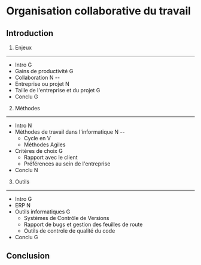 Organisation collaborative du travail
=====================================

Introduction
------------

1. Enjeux
---------

- Intro G
- Gains de productivité G
- Collaboration N --
- Entreprise ou projet N
- Taille de l'entreprise et du projet G
- Conclu G

2. Méthodes
-----------

- Intro N
- Méthodes de travail dans l'informatique N --
	- Cycle en V
	- Méthodes Agiles
- Critères de choix G
	- Rapport avec le client
	- Préférences au sein de l'entreprise
- Conclu N
 
3. Outils
---------

- Intro G
- ERP N
- Outils informatiques G
	- Systèmes de Contrôle de Versions
	- Rapport de bugs et gestion des feuilles de route 
	- Outils de controle de qualité du code
- Conclu G

Conclusion
----------
